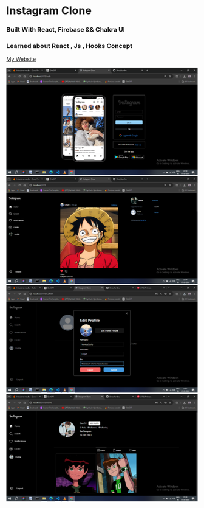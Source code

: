 #  Instagram Clone 

### Built With React, Firebase && Chakra UI
### Learned about React , Js , Hooks Concept

[My Website]([https://www.example.com](https://nandhu-socialapp-clone.vercel.app/))

![Logo](./images/4.png)
![Logo](./images/3.png)
![Logo](./images/2.png)
![Logo](./images/1.png)
